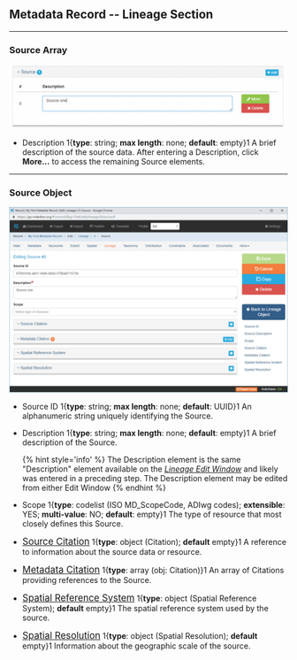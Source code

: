 ## Metadata Record -- Lineage Section
---

### Source Array

![Source Array](/assets/reference/edit-objects/metadata/lineage/source-array.png) 

 * <span class="md-element">Description</span> 1{**type**: string; **max length**: none; **default**: empty}1  A brief description of the source data.  After entering a <span class="md-element">Description</span>, click <strong class="btn btn-success btn-xs"> <i class="fa fa-pencil"> </i> More...</strong> to access the remaining <span class="md-panel">Source</span> elements.  
 
---
 
### Source Object

![Source Edit Window](/assets/reference/edit-objects/metadata/lineage/source-panel.png)

* <span class="md-element">Source ID</span> 1{**type**: string; **max length**: none; **default**: UUID}1  An alphanumeric string uniquely identifying the <span class="md-panel">Source</span>.  

* <span class="md-element">Description</span> <i class="fa fa-asterisk required" title="Required"></i> 1{**type**: string; **max length**: none; **default**: empty}1  A brief description of the <span class="md-panel">Source</span>.  
 
  {% hint style='info' %}
  The <span class="md-element">Description</span> element is the same "Description" element available on the *[Lineage Edit Window](../lineage-section.md)* and likely was entered in a preceding step.  The <span class="md-element">Description</span> element may be edited from either <span class="md-window">Edit Window</span>
  {% endhint %} 

* <span class="md-element">Scope</span> 1{**type**: codelist (ISO MD_ScopeCode, ADIwg codes); **extensible**: YES; **multi-value**: NO; **default**: empty}1  The type of resource that most closely defines this <span class="md-panel">Source</span>. 


* [<span class="md-panel" style="font-size: larger">Source Citation</span>](sourceCitation-panel.md) 1{**type**: object (<span class="md-panel">Citation</span>); **default** empty}1   A reference to information about the source data or resource.

* [<span class="md-panel" style="font-size: larger">Metadata Citation</span>](metadataCitation-panel.md) 1{**type**: array (<span class="md-panel">obj: Citation</span>)}1  An array of <span class="md-panel">Citations</span> providing references to the <span class="md-panel">Source</span>.

* [<span class="md-panel" style="font-size: larger">Spatial Reference System</span>](referenceSystem-panel.md) 1{**type**: object (<span class="md-panel">Spatial Reference System</span>); **default** empty}1  The spatial reference system used by the source. 

* [<span class="md-panel" style="font-size: larger">Spatial Resolution</span>](spatialResolution-panel.md) 1{**type**: object (<span class="md-panel">Spatial Resolution</span>); **default** empty}1  Information about the geographic scale of the source. 
